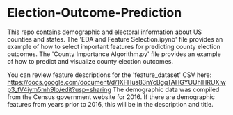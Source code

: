 # Election-Outcome-Prediction
This repo contains demographic and electoral information about US counties and states. The 'EDA and Feature Selection.ipynb' file provides an example of how to select important
features for predicting county election outcomes. The 'County Importance Algorithm.py' file provides an example of how to predict and visualize county election outcomes.

You can review feature descriptions for the 'feature_dataset' CSV here: https://docs.google.com/document/d/1XFHus83nYcBgqTAHGYUUhlHRUXiwp3_tV4iym5mh9lo/edit?usp=sharing
The demographic data was compiled from the Census government website for 2016. If there are demographic features from years prior to 2016, this will be in the description and title.
